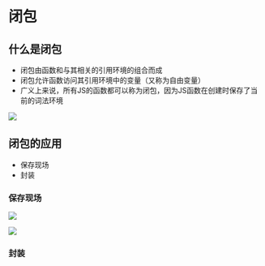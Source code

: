 # 闭包

## 什么是闭包

- 闭包由函数和与其相关的引用环境的组合而成
- 闭包允许函数访问其引用环境中的变量（又称为自由变量）
- 广义上来说，所有JS的函数都可以称为闭包，因为JS函数在创建时保存了当前的词法环境

![](http://oeryvxt85.bkt.clouddn.com/2017-02-03-Screen%20Shot%202017-02-03%20at%2012.25.03%20PM.png)

## 闭包的应用

- 保存现场
- 封装

### 保存现场

![](http://oeryvxt85.bkt.clouddn.com/2017-02-03-Screen%20Shot%202017-02-03%20at%2012.42.47%20PM.png)

![](http://oeryvxt85.bkt.clouddn.com/2017-02-03-Screen%20Shot%202017-02-03%20at%2012.44.21%20PM.png)

### 封装




